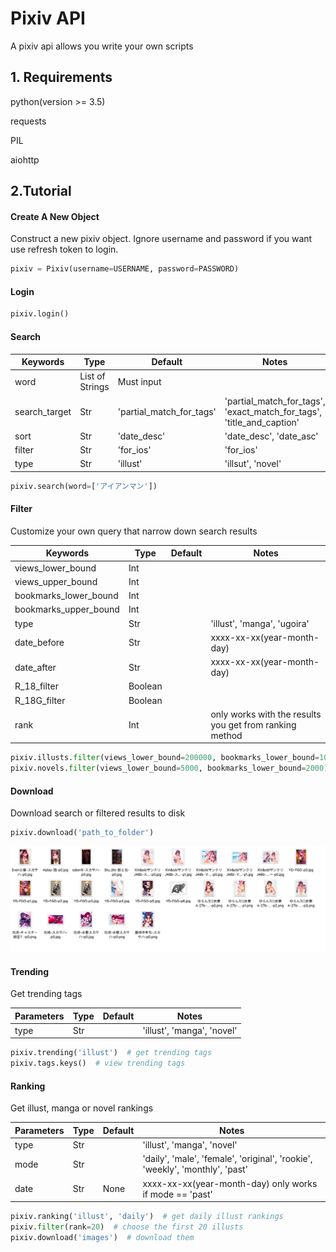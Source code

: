 # Pixiv API
A pixiv api allows you write your own scripts


## 1. Requirements

python(version >= 3.5)

requests

PIL

aiohttp
   
## 2.Tutorial

#### Create A New Object

Construct a new pixiv object. Ignore username and password if you want use refresh token to login.

```python
pixiv = Pixiv(username=USERNAME, password=PASSWORD)
```

#### Login

```python
pixiv.login()
```

#### Search

Keywords | Type | Default | Notes
--- | --- | --- | ---
word | List of Strings | Must input | 
search_target | Str | 'partial_match_for_tags' | 'partial_match_for_tags', 'exact_match_for_tags', 'title_and_caption'
sort | Str | 'date_desc' | 'date_desc', 'date_asc'
filter | Str | 'for_ios' | 'for_ios'
type | Str | 'illust' | 'illsut', 'novel'

```python
pixiv.search(word=['アイアンマン'])
```

#### Filter

Customize your own query that narrow down search results

Keywords | Type | Default | Notes
--- | --- | --- | ---
views_lower_bound | Int |  |
views_upper_bound | Int |  |
bookmarks_lower_bound | Int |  |
bookmarks_upper_bound | Int |  |
type | Str |  | 'illust', 'manga', 'ugoira'
date_before | Str |  | xxxx-xx-xx(year-month-day)
date_after | Str |  | xxxx-xx-xx(year-month-day)
R_18_filter | Boolean |  |
R_18G_filter | Boolean |  |
rank | Int | | only works with the results you get from ranking method

```python
pixiv.illusts.filter(views_lower_bound=200000, bookmarks_lower_bound=10000)
pixiv.novels.filter(views_lower_bound=5000, bookmarks_lower_bound=2000)
```

#### Download

Download search or filtered results to disk

```python
pixiv.download('path_to_folder')
```

![demo](https://github.com/waka93/PixivDownloader/blob/master/demo/20180702-023013.png)

#### Trending

Get trending tags

Parameters | Type | Default | Notes
--- | --- | --- | ---
type | Str | | 'illust', 'manga', 'novel'

```python
pixiv.trending('illust')  # get trending tags
pixiv.tags.keys()  # view trending tags
```

#### Ranking

Get illust, manga or novel rankings

Parameters | Type | Default | Notes
--- | --- | --- | ---
type | Str | | 'illust', 'manga', 'novel'
mode | Str | | 'daily', 'male', 'female', 'original', 'rookie', 'weekly', 'monthly', 'past'
date | Str | None | xxxx-xx-xx(year-month-day) only works if mode == 'past'

```python
pixiv.ranking('illust', 'daily')  # get daily illust rankings
pixiv.filter(rank=20)  # choose the first 20 illusts
pixiv.download('images')  # download them
```



